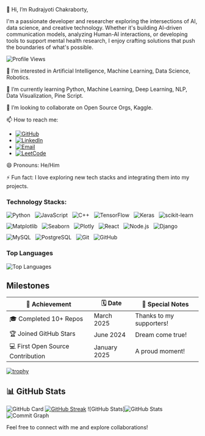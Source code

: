 👋 Hi, I’m Rudrajyoti Chakraborty,

I'm a passionate developer and researcher exploring the intersections of AI, data science, and creative technology. Whether it's building AI-driven communication models, analyzing Human-AI interactions, or developing tools to support mental health research, I enjoy crafting solutions that push the boundaries of what's possible.

![Profile Views](https://komarev.com/ghpvc/?username=RudraCodesForU)

👀 I’m interested in Artificial Intelligence, Machine Learning, Data Science, Robotics.

🌱 I’m currently learning Python, Machine Learning, Deep Learning, NLP, Data Visualization, Pine Script.

💞️ I’m looking to collaborate on Open Source Orgs, Kaggle.

📫 How to reach me:
- [![GitHub](https://img.shields.io/badge/-GitHub-181717?logo=github&logoColor=white&style=flat-square)](https://github.com/RudraCodesForU)
- [![LinkedIn](https://img.shields.io/badge/-LinkedIn-0077B5?logo=linkedin&logoColor=white&style=flat-square)](https://www.linkedin.com/in/rudrajyotichakraborty/)
- [![Email](https://img.shields.io/badge/-Email-EA4335?logo=gmail&logoColor=white&style=flat-square)](mailto:rudrajyotichakraborty459@gmail.com)
- [![LeetCode](https://img.shields.io/badge/-LeetCode-FFA116?logo=leetcode&logoColor=white&style=flat-square)](https://leetcode.com/Rudrajyoti2003)

😄 Pronouns: He/Him

⚡ Fun fact: I love exploring new tech stacks and integrating them into my projects.

### Technology Stacks:

<div style="display:flex; flex-wrap:wrap; gap:12px;">
    <img src="https://img.shields.io/badge/-Python-3776AB?logo=python&logoColor=white&style=for-the-badge" alt="Python"/>
    <img src="https://img.shields.io/badge/-JavaScript-F7DF1E?logo=javascript&logoColor=black&style=for-the-badge" alt="JavaScript"/>
    <img src="https://img.shields.io/badge/-C++-00599C?logo=c%2B%2B&logoColor=white&style=for-the-badge" alt="C++"/>
    <img src="https://img.shields.io/badge/-TensorFlow-FF6F00?logo=tensorflow&logoColor=white&style=for-the-badge" alt="TensorFlow"/>
    <img src="https://img.shields.io/badge/-Keras-D00000?logo=keras&logoColor=white&style=for-the-badge" alt="Keras"/>
    <img src="https://img.shields.io/badge/-scikit--learn-F7931E?logo=scikitlearn&logoColor=white&style=for-the-badge" alt="scikit-learn"/>
    <img src="https://img.shields.io/badge/-Matplotlib-11557C?logo=matplotlib&logoColor=white&style=for-the-badge" alt="Matplotlib"/>
    <img src="https://img.shields.io/badge/-Seaborn-9C27B0?logo=seaborn&logoColor=white&style=for-the-badge" alt="Seaborn"/>
    <img src="https://img.shields.io/badge/-Plotly-3F4F75?logo=plotly&logoColor=white&style=for-the-badge" alt="Plotly"/>
    <img src="https://img.shields.io/badge/-React-61DAFB?logo=react&logoColor=black&style=for-the-badge" alt="React"/>
    <img src="https://img.shields.io/badge/-Node.js-339933?logo=nodedotjs&logoColor=white&style=for-the-badge" alt="Node.js"/>
    <img src="https://img.shields.io/badge/-Django-092E20?logo=django&logoColor=white&style=for-the-badge" alt="Django"/>
    <img src="https://img.shields.io/badge/-MySQL-4479A1?logo=mysql&logoColor=white&style=for-the-badge" alt="MySQL"/>
    <img src="https://img.shields.io/badge/-PostgreSQL-336791?logo=postgresql&logoColor=white&style=for-the-badge" alt="PostgreSQL"/>
    <img src="https://img.shields.io/badge/-Git-F05032?logo=git&logoColor=white&style=for-the-badge" alt="Git"/>
    <img src="https://img.shields.io/badge/-GitHub-181717?logo=github&logoColor=white&style=for-the-badge" alt="GitHub"/>
</div>


### Top Languages                                                                                                                        
                                                                                                                                                                                                                   
![Top Languages](https://github-readme-stats.vercel.app/api/top-langs/?username=RudraCodesForU&layout=compact&theme=radical&cache_seconds=1800)       

##  Milestones

| 🌟 Achievement       | 🗓️ Date        | 🎉 Special Notes        |
|-----------------------|----------------|-------------------------|
| 🎓 Completed 10+ Repos | March 2025    | Thanks to my supporters! |
| 🏆 Joined GitHub Stars | June  2024    | Dream come true!        |
| 💻 First Open Source Contribution | January 2025 | A proud moment! |

[![trophy](https://github-profile-trophy.vercel.app/?username=RudraCodesForU)](https://github.com/ryo-ma/github-profile-trophy)


## 📊 GitHub Stats
![GitHub Card](https://github-profile-summary-cards.vercel.app/api/cards/profile-details?username=RudraCodesForU&theme=radical)
[![GitHub Streak](https://streak-stats.demolab.com/?user=RudraCodesForU)](https://git.io/streak-stats)
![GitHub Stats]<img src="https://github-readme-stats.vercel.app/api?username=RudraCodesForU&show_icons=true&theme=radical&count_private=true" alt="GitHub Stats"/>
![Commit Graph](https://github-profile-summary-cards.vercel.app/api/cards/productive-time?username=RudraCodesForU&theme=radical&utcOffset=5.3)

Feel free to connect with me and explore collaborations!

<!---
RudraCodesForU/RudraCodesForU is a ✨ special ✨ repository because its `README.md` (this file) appears on your GitHub profile.
You can click the Preview link to take a look at your changes.
--->

